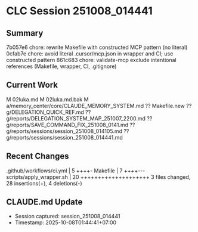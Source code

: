 # CLC Session 251008_014441

## Summary
7b057e6 chore: rewrite Makefile with constructed MCP pattern (no literal)
0cfab7e chore: avoid literal .cursor/mcp.json in wrapper and CI; use constructed pattern
861c683 chore: validate-mcp exclude intentional references (Makefile, wrapper, CI, .gitignore)

## Current Work
 M 02luka.md
 M 02luka.md.bak
 M a/memory_center/core/CLAUDE_MEMORY_SYSTEM.md
?? Makefile.new
?? g/DELEGATION_QUICK_REF.md
?? g/reports/DELEGATION_SYSTEM_MAP_251007_2200.md
?? g/reports/SAVE_COMMAND_FIX_251008_0141.md
?? g/reports/sessions/session_251008_014105.md
?? g/reports/sessions/session_251008_014441.md

## Recent Changes
 .github/workflows/ci.yml |  5 ++++-
 Makefile                 |  7 ++++---
 scripts/apply_wrapper.sh | 20 ++++++++++++++++++++
 3 files changed, 28 insertions(+), 4 deletions(-)

## CLAUDE.md Update
- Session captured: session_251008_014441
- Timestamp: 2025-10-08T01:44:41+07:00

